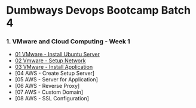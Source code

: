 # Dumbways Devops Bootcamp Batch 4

### 1. VMware and Cloud Computing - Week 1

- [01 VMware - Install Ubuntu Server](https://github.com/dhanifajar15/DumbwaysBootcamp/tree/master/week-1/01%20VMware%20-%20Install%20Ubuntu%20Server)
- [02 Vmware - Setup Network](https://github.com/anjardanis/DumbwaysBootcamp/tree/master/week-1/02%20VMware%20-%20Setup%20Network)
- [03 VMware - Install Application](https://github.com/dhanifajar15/DumbwaysBootcamp/tree/master/week-1/02%20VMware%20-%20Setup%20Network)
- [04 AWS - Create Setup Server]
- [05 AWS - Server for Application]
- [06 AWS - Reverse Proxy]
- [07 AWS - Custom Domain]
- [08 AWS - SSL Configuration]





